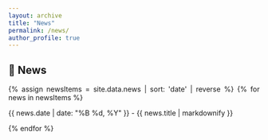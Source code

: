 ```yaml
---
layout: archive
title: "News"
permalink: /news/
author_profile: true
---
```

## &#x1F4E3; News
<div style="text-align:justify">
{% assign newsItems = site.data.news | sort: 'date' | reverse %}
{% for news in newsItems %}
<p>{{ news.date | date: "%B %d, %Y" }} - {{ news.title | markdownify }}</p>
{% endfor %}
</div>


